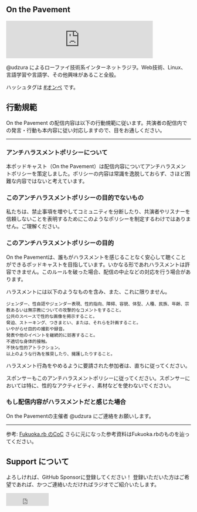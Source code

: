 ## On the Pavement

<iframe src="https://anchor.fm/onthepavement/embed" height="102px" width="400px" frameborder="0" scrolling="no"></iframe>

@udzura によるローファイ技術系インターネットラジヲ。Web技術、Linux、言語学習や言語学、その他興味があること全般。

ハッシュタグは [#オンペ](https://twitter.com/hashtag/%E3%82%AA%E3%83%B3%E3%83%9A?src=hashtag_click) です。

## 行動規範

On the Pavement の配信内容は以下の行動規範に従います。共演者の配信内での発言・行動も本内容に従い対応しますので、目をお通しください。

----

### アンチハラスメントポリシーについて

本ポッドキャスト（On the Pavement）は配信内容についてアンチハラスメントポリシーを策定しました。ポリシーの内容は常識を逸脱しておらず、さほど困難な内容ではないと考えています。

### このアンチハラスメントポリシーの目的でないもの

私たちは、禁止事項を増やしてコミュニティを分断したり、共演者やリスナーを信頼しないことを表明するためにこのようなポリシーを制定するわけではありません。ご理解ください。

### このアンチハラスメントポリシーの目的

On the Pavementは、誰もがハラスメントを感じることなく安心して聴くことができるポッドキャストを目指しています。いかなる形であれハラスメントは許容できません。このルールを破った場合、配信の中止などの対応を行う場合があります。

ハラスメントには以下のようなものを含み、また、これに限りません。

    ジェンダー、性自認やジェンダー表現、性的指向、障碍、容貌、体型、人種、民族、年齢、宗教あるいは無宗教についての攻撃的なコメントをすること。
    公共のスペースで性的な画像を掲示すること。
    脅迫、ストーキング、つきまとい、または、それらを計画すること。
    いやがらせ目的の撮影や録音。
    発表や他のイベントを継続的に妨害すること。
    不適切な身体的接触。
    不快な性的アトラクション。
    以上のような行為を推奨したり、擁護したりすること。

ハラスメント行為をやめるように要請された参加者は、直ちに従ってください。

スポンサーもこのアンチハラスメントポリシーに従ってください。スポンサーにおいては特に、性的なアクティビティ、素材などを使わないでください。

### もし配信内容がハラスメントだと感じた場合

On the Pavementの主催者 @udzura にご連絡をお願いします。

----

参考: [Fukuoka.rb のCoC](https://github.com/fukuokarb/code-of-conduct) さらに元になった参考資料はFukuoka.rbのものを辿ってください。

## Support について

よろしければ、GitHub Sponsorに登録してください！ 登録いただいた方はご希望であれば、かつご連絡いただければラジオでご紹介いたします。

<iframe src="https://github.com/sponsors/udzura/button" title="Sponsor udzura" height="35" width="116" style="border: 0;"></iframe>
